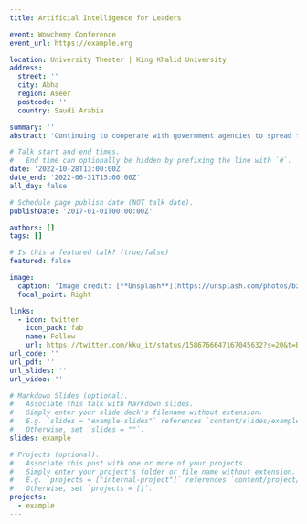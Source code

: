 ```yaml
---
title: Artificial Intelligence for Leaders

event: Wowchemy Conference
event_url: https://example.org

location: University Theater | King Khalid University
address:
  street: ''
  city: Abha
  region: Aseer
  postcode: ''
  country: Saudi Arabia

summary: ''
abstract: 'Continuing to cooperate with government agencies to spread the culture of digital transformation and develop their leaders. I held an artificial intelligence course for leaders. At the University City Theater in Al-Qaraa'

# Talk start and end times.
#   End time can optionally be hidden by prefixing the line with `#`.
date: '2022-10-28T13:00:00Z'
date_end: '2022-06-31T15:00:00Z'
all_day: false

# Schedule page publish date (NOT talk date).
publishDate: '2017-01-01T00:00:00Z'

authors: []
tags: []

# Is this a featured talk? (true/false)
featured: false

image:
  caption: 'Image credit: [**Unsplash**](https://unsplash.com/photos/bzdhc5b3Bxs)'
  focal_point: Right

links:
  - icon: twitter
    icon_pack: fab
    name: Follow
    url: https://twitter.com/kku_it/status/1586766647167045632?s=20&t=B2OBwVN_cuTeoBcMt_1YyQ
url_code: ''
url_pdf: ''
url_slides: ''
url_video: ''

# Markdown Slides (optional).
#   Associate this talk with Markdown slides.
#   Simply enter your slide deck's filename without extension.
#   E.g. `slides = "example-slides"` references `content/slides/example-slides.md`.
#   Otherwise, set `slides = ""`.
slides: example

# Projects (optional).
#   Associate this post with one or more of your projects.
#   Simply enter your project's folder or file name without extension.
#   E.g. `projects = ["internal-project"]` references `content/project/deep-learning/index.md`.
#   Otherwise, set `projects = []`.
projects:
  - example
---
```

